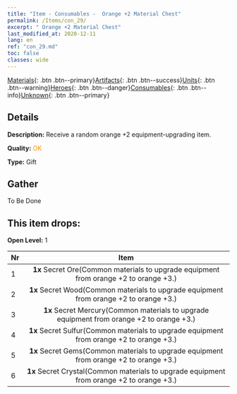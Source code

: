 ```yaml
---
title: "Item - Consumables -  Orange +2 Material Chest"
permalink: /Items/con_29/
excerpt: " Orange +2 Material Chest"
last_modified_at: 2020-12-11
lang: en
ref: "con_29.md"
toc: false
classes: wide
---
```

 [Materials](/Items/){: .btn .btn--primary}[Artifacts](/Items/Artifacts/){: .btn .btn--success}[Units](/Items/Units/){: .btn .btn--warning}[Heroes](/Items/Heroes/){: .btn .btn--danger}[Consumables](/Items/Consumables/){: .btn .btn--info}[Unknown](/Items/Unknown/){: .btn .btn--primary}

## Details
 **Description:** Receive a random orange +2 equipment-upgrading item.

 **Quality:** <span style="color: #FF8C00">OK</span>

 **Type:** Gift

## Gather

  To Be Done

## This item drops:

 **Open Level:** 1

  | Nr |      Item    |
  |:---|:------------:|
  | 1 |  **1x** Secret Ore(Common materials to upgrade equipment from orange +2 to orange +3.) | 
  | 2 |  **1x** Secret Wood(Common materials to upgrade equipment from orange +2 to orange +3.) | 
  | 3 |  **1x** Secret Mercury(Common materials to upgrade equipment from orange +2 to orange +3.) | 
  | 4 |  **1x** Secret Sulfur(Common materials to upgrade equipment from orange +2 to orange +3.) | 
  | 5 |  **1x** Secret Gems(Common materials to upgrade equipment from orange +2 to orange +3.) | 
  | 6 |  **1x** Secret Crystal(Common materials to upgrade equipment from orange +2 to orange +3.) | 
